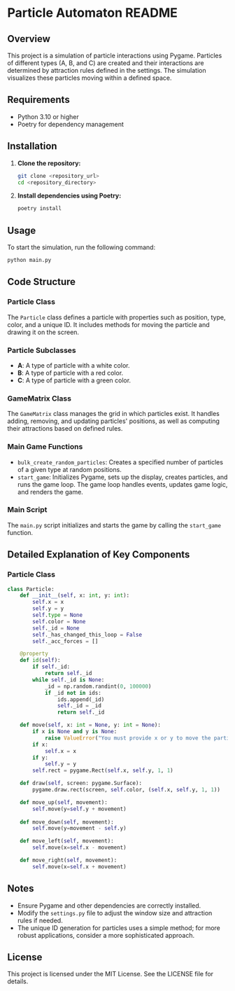 # Particle Automaton README

## Overview

This project is a simulation of particle interactions using Pygame. Particles of different types (A, B, and C) are created and their interactions are determined by attraction rules defined in the settings. The simulation visualizes these particles moving within a defined space.

## Requirements

- Python 3.10 or higher
- Poetry for dependency management

## Installation

1. **Clone the repository:**

    ```sh
    git clone <repository_url>
    cd <repository_directory>
    ```

2. **Install dependencies using Poetry:**

    ```sh
    poetry install
    ```

## Usage

To start the simulation, run the following command:

```sh
python main.py
```

## Code Structure

### Particle Class

The `Particle` class defines a particle with properties such as position, type, color, and a unique ID. It includes methods for moving the particle and drawing it on the screen.

### Particle Subclasses

- **A**: A type of particle with a white color.
- **B**: A type of particle with a red color.
- **C**: A type of particle with a green color.

### GameMatrix Class

The `GameMatrix` class manages the grid in which particles exist. It handles adding, removing, and updating particles' positions, as well as computing their attractions based on defined rules.

### Main Game Functions

- `bulk_create_random_particles`: Creates a specified number of particles of a given type at random positions.
- `start_game`: Initializes Pygame, sets up the display, creates particles, and runs the game loop. The game loop handles events, updates game logic, and renders the game.

### Main Script

The `main.py` script initializes and starts the game by calling the `start_game` function.

## Detailed Explanation of Key Components

### Particle Class

```python
class Particle:
    def __init__(self, x: int, y: int):
        self.x = x
        self.y = y
        self.type = None
        self.color = None
        self._id = None
        self._has_changed_this_loop = False
        self._acc_forces = []

    @property
    def id(self):
        if self._id:
            return self._id
        while self._id is None:
            _id = np.random.randint(0, 100000)
            if _id not in ids:
                ids.append(_id)
                self._id = _id
                return self._id

    def move(self, x: int = None, y: int = None):
        if x is None and y is None:
            raise ValueError("You must provide x or y to move the particle")
        if x:
            self.x = x
        if y:
            self.y = y
        self.rect = pygame.Rect(self.x, self.y, 1, 1)

    def draw(self, screen: pygame.Surface):
        pygame.draw.rect(screen, self.color, (self.x, self.y, 1, 1))

    def move_up(self, movement):
        self.move(y=self.y + movement)
    
    def move_down(self, movement):
        self.move(y=movement - self.y)

    def move_left(self, movement):
        self.move(x=self.x - movement)

    def move_right(self, movement):
        self.move(x=self.x + movement)
```
## Notes

- Ensure Pygame and other dependencies are correctly installed.
- Modify the `settings.py` file to adjust the window size and attraction rules if needed.
- The unique ID generation for particles uses a simple method; for more robust applications, consider a more sophisticated approach.

## License

This project is licensed under the MIT License. See the LICENSE file for details.